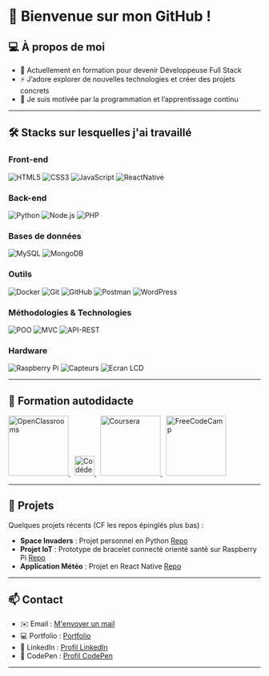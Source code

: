# 👋 Bienvenue sur mon GitHub !

## 💻 À propos de moi

- 🌱 Actuellement en formation pour devenir Développeuse Full Stack  
- ⚡ J’adore explorer de nouvelles technologies et créer des projets concrets  
- 🎯 Je suis motivée par la programmation et l’apprentissage continu  

---


## 🛠 Stacks sur lesquelles j'ai travaillé

### Front-end
![HTML5](https://img.shields.io/badge/HTML5-E34F26?style=for-the-badge&logo=html5&logoColor=white)
![CSS3](https://img.shields.io/badge/CSS3-1572B6?style=for-the-badge&logo=css3&logoColor=white)
![JavaScript](https://img.shields.io/badge/JavaScript-F7DF1E?style=for-the-badge&logo=javascript&logoColor=black)
![ReactNative](https://img.shields.io/badge/React_Native-61DAFB?style=for-the-badge&logo=react&logoColor=black)

### Back-end
![Python](https://img.shields.io/badge/Python-FFD43B?style=for-the-badge&logo=python&logoColor=blue)
![Node.js](https://img.shields.io/badge/Node.js-339933?style=for-the-badge&logo=nodedotjs&logoColor=white)
![PHP](https://img.shields.io/badge/PHP-777BB4?style=for-the-badge&logo=php&logoColor=white)

### Bases de données
![MySQL](https://img.shields.io/badge/MySQL-4479A1?style=for-the-badge&logo=mysql&logoColor=white)
![MongoDB](https://img.shields.io/badge/MongoDB-47A248?style=for-the-badge&logo=mongodb&logoColor=white)

### Outils
![Docker](https://img.shields.io/badge/Docker-2496ED?style=for-the-badge&logo=docker&logoColor=white)
![Git](https://img.shields.io/badge/Git-F05032?style=for-the-badge&logo=git&logoColor=white)
![GitHub](https://img.shields.io/badge/GitHub-181717?style=for-the-badge&logo=github&logoColor=white)
![Postman](https://img.shields.io/badge/Postman-FF6C37?style=for-the-badge&logo=postman&logoColor=white)
![WordPress](https://img.shields.io/badge/WordPress-21759B?style=for-the-badge&logo=wordpress&logoColor=white)

### Méthodologies & Technologies
![POO](https://img.shields.io/badge/POO-4CAF50?style=for-the-badge)
![MVC](https://img.shields.io/badge/MVC-2196F3?style=for-the-badge)
![API-REST](https://img.shields.io/badge/API--REST-FF9800?style=for-the-badge)

### Hardware
![Raspberry Pi](https://img.shields.io/badge/Raspberry_Pi-C51A4A?style=for-the-badge&logo=raspberry-pi&logoColor=white)
![Capteurs](https://img.shields.io/badge/Capteurs-4CAF50?style=for-the-badge)
![Ecran LCD](https://img.shields.io/badge/Ecran_LCD-009688?style=for-the-badge)

---

## 🌱 Formation autodidacte

<p>
  <a href="https://openclassrooms.com" target="_blank">
    <img src="https://upload.wikimedia.org/wikipedia/fr/thumb/0/0d/Logo_OpenClassrooms.png/330px-Logo_OpenClassrooms.png" alt="OpenClassrooms" width="120"/>
  </a>
  &nbsp;
  <a href="https://www.codedex.com/" target="_blank">
    <img src="https://avatars.githubusercontent.com/u/105237839?s=200&v=4" alt="Codédex" width="40"/>
  </a>
  &nbsp;
  <a href="https://www.coursera.org/" target="_blank">
    <img src="https://camo.githubusercontent.com/ee98cdbfbfaf2396a59bd254e74f22829730ea61c653b2f0c198363f2e71d42e/68747470733a2f2f75706c6f61642e77696b696d656469612e6f72672f77696b6970656469612f636f6d6d6f6e732f7468756d622f392f39372f436f7572736572612d4c6f676f5f363030783630302e7376672f3230343870782d436f7572736572612d4c6f676f5f363030783630302e7376672e706e67" alt="Coursera" width="120"/>
  </a>
  &nbsp;
  <a href="https://www.freecodecamp.org/" target="_blank">
    <img src="https://design-style-guide.freecodecamp.org/downloads/fcc_primary_small.svg" alt="FreeCodeCamp" width="120"/>
  </a>
</p>

---

## 📂 Projets

Quelques projets récents (CF les repos épinglés plus bas) :  
- **Space Invaders** : Projet personnel en Python [Repo](https://github.com/RukenDogan/space_invaders)
- **Projet IoT** : Prototype de bracelet connecté orienté santé sur Raspberry Pi [Repo](https://github.com/RukenDogan/projet-iot-Cardioberry)
- **Application Météo** : Projet en React Native [Repo](https://github.com/RukenDogan/app-meteo)

---

## 📫 Contact

- ✉️ Email : [M'envoyer un mail](mailto:ruken.dogan@gmail.com)
- 💻 Portfolio : [Portfolio](https://rukendogan.github.io/portfolio/)
- 🔗 LinkedIn : [Profil LinkedIn](https://www.linkedin.com/in/ruken-d-84247435b/)
- 📝 CodePen : [Profil CodePen](https://codepen.io/RukenDogan)

---


